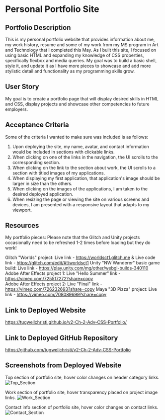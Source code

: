 # Personal Portfolio Site

## Portfolio Description
This is my personal portfolio website that provides information about me, my work history, resume and some of my work from my MS program in Art and Technology that I completed this May. As I built this site, I focused on using basic HTML and expanding my knowledge of CSS properties, specifically flexbox and media queries. My goal was to build a basic shell, style it, and update it as I have more pieces to showcase and add more stylistic detail and functionality as my programming skills grow. 

## User Story
My goal is to create a portfolio page that will display desired skills in HTML and CSS, display projects and showcase other competencies to future employers. 

## Acceptance Criteria

Some of the criteria I wanted to make sure was included is as follows: 
1. Upon deploying the site, my name, avatar, and contact information would be included in sections with clickable links. 
2. When clicking on one of the links in the navigation, the UI scrolls to the corresponding section.
3. When clicking on the link to the section about work, the UI scrolls to a section with titled images of my applications.
4. When displaying my first application, that application's image should be larger in size than the others.
5. When clicking on the images of the applications, I am taken to the desired deployed application.
6. When resizing the page or viewing the site on various screens and devices, I am presented with a responsive layout that adapts to my viewport. 

## Resources
My portfolio pieces:
Please note that the Glitch and Unity projects occasionally need to be refreshed 1-2 times before loading but they do work!

Glitch "Worlds" project: Live link - https://worldsct1.glitch.me & Live code link - https://glitch.com/edit/#!/worldsct1
Unity "NW Wanderer" basic game build: Live link - https://play.unity.com/mg/other/webgl-builds-340110
Adobe After Effects project 1: Live "Hello Summer" link - https://vimeo.com/725517272?share=copy  
Adobe After Effects project 2: Live "Final" link - https://vimeo.com/726232693?share=copy
Maya "3D Pizza" project: Live link - https://vimeo.com/708089699?share=copy

## Link to Deployed Website
https://tugwellchristi.github.io/v2-Ch-2-Adv-CSS-Portfolio/

## Link to Deployed GitHub Repository
https://github.com/tugwellchristi/v2-Ch-2-Adv-CSS-Portfolio

## Screenshots from Deployed Website
Top section of portfolio site, hover color changes on header category links. 
![Top_Section](https://github.com/tugwellchristi/v2-Ch-2-Adv-CSS-Portfolio/assets/90078824/be175702-8972-47a8-9a28-6bd7ef2b52e0)

Work section of portfolio site, hover transparency placed on project image links. 
![Work_Section](https://github.com/tugwellchristi/v2-Ch-2-Adv-CSS-Portfolio/assets/90078824/30e6e04b-880d-4367-bbf1-1f471041bab3)

Contact info section of portfolio site, hover color changes on contact links. 
![Contact_Section](https://github.com/tugwellchristi/v2-Ch-2-Adv-CSS-Portfolio/assets/90078824/c311b3de-6a72-4fb8-aeff-585168c27d7a)